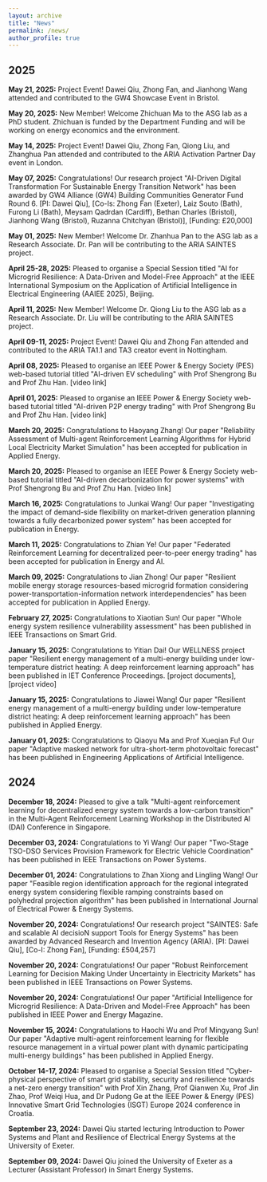 ```yaml
---
layout: archive
title: "News"
permalink: /news/
author_profile: true
---
```

## 2025

**May 21, 2025:** Project Event! Dawei Qiu, Zhong Fan, and Jianhong Wang attended and contributed to the GW4 Showcase Event in Bristol.

**May 20, 2025:** New Member! Welcome Zhichuan Ma to the ASG lab as a PhD student. Zhichuan is funded by the Department Funding and will be working on energy economics and the environment.

**May 14, 2025:** Project Event! Dawei Qiu, Zhong Fan, Qiong Liu, and Zhanghua Pan attended and contributed to the ARIA Activation Partner Day event in London.

**May 07, 2025:** Congratulations! Our research project "AI-Driven Digital Transformation For Sustainable Energy Transition Network" has been awarded by GW4 Alliance (GW4) Building Communities Generator Fund Round 6. [PI: Dawei Qiu], [Co-Is: Zhong Fan (Exeter), Laiz Souto (Bath), Furong Li (Bath), Meysam Qadrdan (Cardiff), Bethan Charles (Bristol), Jianhong Wang (Bristol), Ruzanna Chitchyan (Bristol)], [Funding: £20,000]

**May 01, 2025:** New Member! Welcome Dr. Zhanhua Pan to the ASG lab as a Research Associate. Dr. Pan will be contributing to the ARIA SAINTES project.

**April 25-28, 2025:** Pleased to organise a Special Session titled "AI for Microgrid Resilience: A Data-Driven and Model-Free Approach" at the IEEE International Symposium on the Application of Artificial Intelligence in Electrical Engineering (AAIEE 2025), Beijing.

**April 11, 2025:** New Member! Welcome Dr. Qiong Liu to the ASG lab as a Research Associate. Dr. Liu will be contributing to the ARIA SAINTES project.

**April 09-11, 2025:** Project Event! Dawei Qiu and Zhong Fan attended and contributed to the ARIA TA1.1 and TA3 creator event in Nottingham.

**April 08, 2025:** Pleased to organise an IEEE Power & Energy Society (PES) web-based tutorial titled "AI-driven EV scheduling" with Prof Shengrong Bu and Prof Zhu Han. [video link]

**April 01, 2025:** Pleased to organise an IEEE Power & Energy Society web-based tutorial titled "AI-driven P2P energy trading" with Prof Shengrong Bu and Prof Zhu Han. [video link]

**March 20, 2025:** Congratulations to Haoyang Zhang! Our paper "Reliability Assessment of Multi-agent Reinforcement Learning Algorithms for Hybrid Local Electricity Market Simulation" has been accepted for publication in Applied Energy.

**March 20, 2025:** Pleased to organise an IEEE Power & Energy Society web-based tutorial titled "AI-driven decarbonization for power systems" with Prof Shengrong Bu and Prof Zhu Han. [video link]

**March 16, 2025:** Congratulations to Junkai Wang! Our paper "Investigating the impact of demand-side flexibility on market-driven generation planning towards a fully decarbonized power system" has been accepted for publication in Energy.

**March 11, 2025:** Congratulations to Zhian Ye! Our paper "Federated Reinforcement Learning for decentralized peer-to-peer energy trading" has been accepted for publication in Energy and AI.

**March 09, 2025:** Congratulations to Jian Zhong! Our paper "Resilient mobile energy storage resources-based microgrid formation considering power-transportation-information network interdependencies" has been accepted for publication in Applied Energy.

**February 27, 2025:** Congratulations to Xiaotian Sun! Our paper "Whole energy system resilience vulnerability assessment" has been published in IEEE Transactions on Smart Grid.

**January 15, 2025:** Congratulations to Yitian Dai! Our WELLNESS project paper "Resilient energy management of a multi-energy building under low-temperature district heating: A deep reinforcement learning approach" has been published in IET Conference Proceedings. [project documents], [project video]

**January 15, 2025:** Congratulations to Jiawei Wang! Our paper "Resilient energy management of a multi-energy building under low-temperature district heating: A deep reinforcement learning approach" has been published in Applied Energy.

**January 01, 2025:** Congratulations to Qiaoyu Ma and Prof Xueqian Fu! Our paper "Adaptive masked network for ultra-short-term photovoltaic forecast" has been published in Engineering Applications of Artificial Intelligence.

## 2024

**December 18, 2024:** Pleased to give a talk "Multi-agent reinforcement learning for decentralized energy system towards a low-carbon transition" in the Multi-Agent Reinforcement Learning Workshop in the Distributed AI (DAI) Conference in Singapore.

**December 03, 2024:** Congratulations to Yi Wang! Our paper "Two-Stage TSO-DSO Services Provision Framework for Electric Vehicle Coordination" has been published in IEEE Transactions on Power Systems.

**December 01, 2024:** Congratulations to Zhan Xiong and Lingling Wang! Our paper "Feasible region identification approach for the regional integrated energy system considering flexible ramping constraints based on polyhedral projection algorithm" has been published in International Journal of Electrical Power & Energy Systems.

**November 20, 2024:** Congratulations! Our research project "SAINTES: Safe and scalable AI decisioN support Tools for Energy Systems" has been awarded by Advanced Research and Invention Agency (ARIA). [PI: Dawei Qiu], [Co-I: Zhong Fan], [Funding: £504,257]

**November 20, 2024:** Congratulations! Our paper "Robust Reinforcement Learning for Decision Making Under Uncertainty in Electricity Markets" has been published in IEEE Transactions on Power Systems.

**November 20, 2024:** Congratulations! Our paper "Artificial Intelligence for Microgrid Resilience: A Data-Driven and Model-Free Approach" has been published in IEEE Power and Energy Magazine.

**November 15, 2024:** Congratulations to Haochi Wu and Prof Mingyang Sun! Our paper "Adaptive multi-agent reinforcement learning for flexible resource management in a virtual power plant with dynamic participating multi-energy buildings" has been published in Applied Energy.

**October 14-17, 2024:** Pleased to organise a Special Session titled "Cyber-physical perspective of smart grid stability, security and resilience towards a net-zero energy transition" with Prof Xin Zhang, Prof Qianwen Xu, Prof Jin Zhao, Prof Weiqi Hua, and Dr Pudong Ge at the IEEE Power & Energy (PES) Innovative Smart Grid Technologies (ISGT) Europe 2024 conference in Croatia.

**September 23, 2024:** Dawei Qiu started lecturing Introduction to Power Systems and Plant and Resilience of Electrical Energy Systems at the University of Exeter.

**September 09, 2024:** Dawei Qiu joined the University of Exeter as a Lecturer (Assistant Professor) in Smart Energy Systems.
